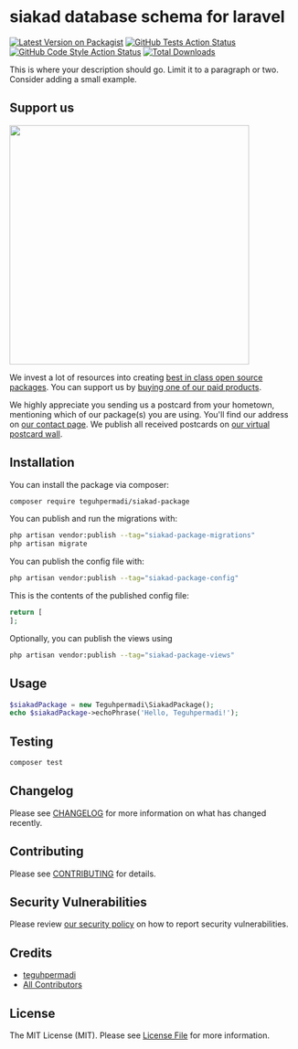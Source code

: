 # siakad database schema for laravel

[![Latest Version on Packagist](https://img.shields.io/packagist/v/teguhpermadi/siakad-package.svg?style=flat-square)](https://packagist.org/packages/teguhpermadi/siakad-package)
[![GitHub Tests Action Status](https://img.shields.io/github/actions/workflow/status/teguhpermadi/siakad-package/run-tests.yml?branch=main&label=tests&style=flat-square)](https://github.com/teguhpermadi/siakad-package/actions?query=workflow%3Arun-tests+branch%3Amain)
[![GitHub Code Style Action Status](https://img.shields.io/github/actions/workflow/status/teguhpermadi/siakad-package/fix-php-code-style-issues.yml?branch=main&label=code%20style&style=flat-square)](https://github.com/teguhpermadi/siakad-package/actions?query=workflow%3A"Fix+PHP+code+style+issues"+branch%3Amain)
[![Total Downloads](https://img.shields.io/packagist/dt/teguhpermadi/siakad-package.svg?style=flat-square)](https://packagist.org/packages/teguhpermadi/siakad-package)

This is where your description should go. Limit it to a paragraph or two. Consider adding a small example.

## Support us

[<img src="https://github-ads.s3.eu-central-1.amazonaws.com/siakad-package.jpg?t=1" width="419px" />](https://spatie.be/github-ad-click/siakad-package)

We invest a lot of resources into creating [best in class open source packages](https://spatie.be/open-source). You can support us by [buying one of our paid products](https://spatie.be/open-source/support-us).

We highly appreciate you sending us a postcard from your hometown, mentioning which of our package(s) you are using. You'll find our address on [our contact page](https://spatie.be/about-us). We publish all received postcards on [our virtual postcard wall](https://spatie.be/open-source/postcards).

## Installation

You can install the package via composer:

```bash
composer require teguhpermadi/siakad-package
```

You can publish and run the migrations with:

```bash
php artisan vendor:publish --tag="siakad-package-migrations"
php artisan migrate
```

You can publish the config file with:

```bash
php artisan vendor:publish --tag="siakad-package-config"
```

This is the contents of the published config file:

```php
return [
];
```

Optionally, you can publish the views using

```bash
php artisan vendor:publish --tag="siakad-package-views"
```

## Usage

```php
$siakadPackage = new Teguhpermadi\SiakadPackage();
echo $siakadPackage->echoPhrase('Hello, Teguhpermadi!');
```

## Testing

```bash
composer test
```

## Changelog

Please see [CHANGELOG](CHANGELOG.md) for more information on what has changed recently.

## Contributing

Please see [CONTRIBUTING](CONTRIBUTING.md) for details.

## Security Vulnerabilities

Please review [our security policy](../../security/policy) on how to report security vulnerabilities.

## Credits

- [teguhpermadi](https://github.com/teguhpermadi)
- [All Contributors](../../contributors)

## License

The MIT License (MIT). Please see [License File](LICENSE.md) for more information.
